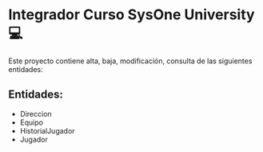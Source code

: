 # Integrador Curso SysOne University 💻

Este proyecto contiene alta, baja, modificación, consulta de las siguientes entidades:
## Entidades:
* Direccion
* Equipo
* HistorialJugador
* Jugador